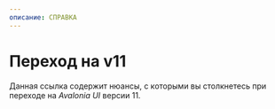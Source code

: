 ```yaml
---
описание: СПРАВКА
---
```


# Переход на v11

Данная ссылка содержит нюансы, с которыми вы столкнетесь при переходе на _Avalonia UI_ версии 11.